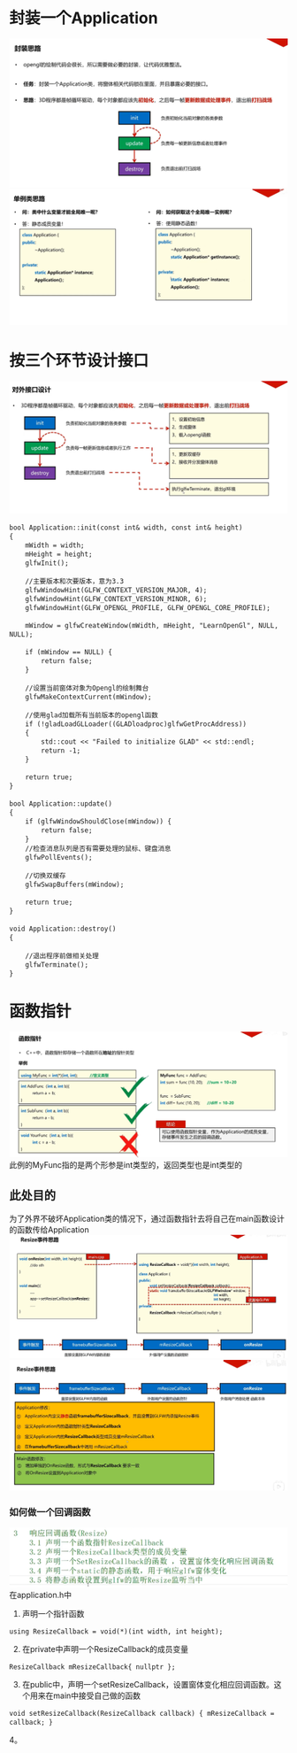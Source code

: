 # 封装一个Application
![输入图片说明](/imgs/2024-10-13/VIxcnh6mId4MhoGT.png)
![输入图片说明](/imgs/2024-10-13/sVDUnB9Ry98gBWSi.png)
# 按三个环节设计接口
![输入图片说明](/imgs/2024-10-13/S2w0kZL0slRjxDTp.png)
```
bool Application::init(const int& width, const int& height)
{
	mWidth = width;
	mHeight = height;
	glfwInit();

	//主要版本和次要版本，意为3.3
	glfwWindowHint(GLFW_CONTEXT_VERSION_MAJOR, 4);
	glfwWindowHint(GLFW_CONTEXT_VERSION_MINOR, 6);
	glfwWindowHint(GLFW_OPENGL_PROFILE, GLFW_OPENGL_CORE_PROFILE);

	mWindow = glfwCreateWindow(mWidth, mHeight, "LearnOpenGl", NULL, NULL);

	if (mWindow == NULL) {
		return false;
	}

	//设置当前窗体对象为Opengl的绘制舞台
	glfwMakeContextCurrent(mWindow);

	//使用glad加载所有当前版本的opengl函数
	if (!gladLoadGLLoader((GLADloadproc)glfwGetProcAddress))
	{
		std::cout << "Failed to initialize GLAD" << std::endl;
		return -1;
	}

	return true;
}

bool Application::update()
{
	if (glfwWindowShouldClose(mWindow)) {
		return false;
	}
	//检查消息队列是否有需要处理的鼠标、键盘消息
	glfwPollEvents();

	//切换双缓存
	glfwSwapBuffers(mWindow);

	return true;
}

void Application::destroy()
{

	//退出程序前做相关处理
	glfwTerminate();
}
```
# 函数指针
![输入图片说明](/imgs/2024-10-13/CNaydYLtOfCeBkqe.png)
此例的MyFunc指的是两个形参是int类型的，返回类型也是int类型的
## 此处目的
为了外界不破坏Application类的情况下，通过函数指针去将自己在main函数设计的函数传给Application
![输入图片说明](/imgs/2024-10-13/G7ETkU4hUHeio9aM.png)
![输入图片说明](/imgs/2024-10-13/VIUxM347q0kIqYQN.png)
### 如何做一个回调函数
![输入图片说明](/imgs/2024-10-13/ntHIG4xCIvTcI34R.png)
在application.h中
1. 声明一个指针函数
```
using ResizeCallback = void(*)(int width, int height);
```
2. 在private中声明一个ResizeCallback的成员变量
```
ResizeCallback mResizeCallback{ nullptr };
```
3. 在public中，声明一个setResizeCallback，设置窗体变化相应回调函数。这个用来在main中接受自己做的函数
```
void setResizeCallback(ResizeCallback callback) { mResizeCallback = callback; }
```
4。
<!--stackedit_data:
eyJoaXN0b3J5IjpbMTM4NTczNzE2MywtNDg5OTQzODM4LDEzNT
EwNzM4ODUsLTEyNjE3MzE2NjIsMTMxMTEzMjI3N119
-->